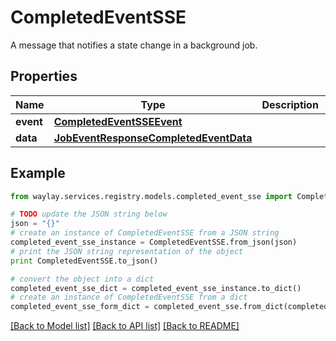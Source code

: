 # CompletedEventSSE

A message that notifies a state change in a background job.

## Properties

Name | Type | Description | Notes
------------ | ------------- | ------------- | -------------
**event** | [**CompletedEventSSEEvent**](CompletedEventSSEEvent.md) |  | 
**data** | [**JobEventResponseCompletedEventData**](JobEventResponseCompletedEventData.md) |  | 

## Example

```python
from waylay.services.registry.models.completed_event_sse import CompletedEventSSE

# TODO update the JSON string below
json = "{}"
# create an instance of CompletedEventSSE from a JSON string
completed_event_sse_instance = CompletedEventSSE.from_json(json)
# print the JSON string representation of the object
print CompletedEventSSE.to_json()

# convert the object into a dict
completed_event_sse_dict = completed_event_sse_instance.to_dict()
# create an instance of CompletedEventSSE from a dict
completed_event_sse_form_dict = completed_event_sse.from_dict(completed_event_sse_dict)
```
[[Back to Model list]](../README.md#documentation-for-models) [[Back to API list]](../README.md#documentation-for-api-endpoints) [[Back to README]](../README.md)


